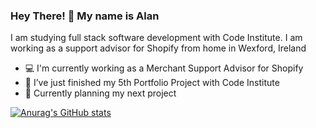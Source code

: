 ### Hey There! 👋 My name is Alan

I am studying full stack software development with Code Institute. I am working as a support advisor for Shopify from home in Wexford, Ireland

- :computer: I'm currently working as a Merchant Support Advisor for Shopify
- :school: I’ve just finished my 5th Portfolio Project with Code Institute
- :thinking: Currently planning my next project

[![Anurag's GitHub stats](https://github-readme-stats.vercel.app/api?username=ItsAlanK)](https://github.com/anuraghazra/github-readme-stats)


